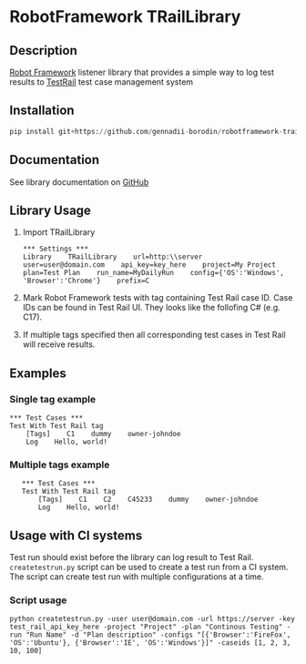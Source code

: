# RobotFramework TRailLibrary

## Description

[Robot Framework](http://www.robotframework.org) listener library that provides a simple way to log test results to [TestRail](http://www.gurock.com/testrail/) test case management system

## Installation

```python
pip install git+https://github.com/gennadii-borodin/robotframework-traillibrary.git
```

## Documentation

See library documentation on [GitHub](https://github.com/gennadii-borodin/robotframework-traillibrary/tree/master/docs)

## Library Usage

1. Import TRailLibrary

   ```robot
   *** Settings ***
   Library    TRailLibrary    url=http:\\server    user=user@domain.com    api_key=key_here    project=My Project    plan=Test Plan    run_name=MyDailyRun    config={'OS':'Windows', 'Browser':'Chrome'}    prefix=C

   ```

2. Mark Robot Framework tests with tag containing Test Rail case ID. Case IDs can be found in Test Rail UI. They looks like the follofing C# (e.g. C17).

3. If multiple tags specified then all corresponding test cases in Test Rail will receive results.

## Examples

### Single tag example

   ```robot
   *** Test Cases ***
   Test With Test Rail tag
       [Tags]    C1    dummy    owner-johndoe
       Log    Hello, world!
   ```

### Multiple tags example

```robot
   *** Test Cases ***
   Test With Test Rail tag
       [Tags]    C1    C2    C45233    dummy    owner-johndoe
       Log    Hello, world!
   ```

## Usage with CI systems

Test run should exist before the library can log result to Test Rail.
`createtestrun.py` script can be used to create a test run from a CI system.
The script can create test run with multiple configurations at a time.

### Script usage

```
python createtestrun.py -user user@domain.com -url https://server -key test_rail_api_key_here -project "Project" -plan "Continous Testing" -run "Run Name" -d "Plan description" -configs "[{'Browser':'FireFox', 'OS':'Ubuntu'}, {'Browser':'IE', 'OS':'Windows'}]" -caseids [1, 2, 3, 10, 100]
```
